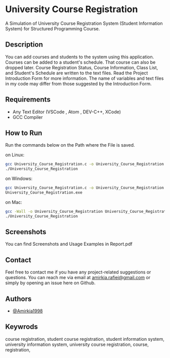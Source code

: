 
# University Course Registration
A Simulation of University Course Registration System 
(Student Information System) for Structured Programming Course.



## Description
You can add courses and
students to the system
using this application. Courses
can be added to a student's schedule.
That course can also be dropped later.
Course Registration Status, Course Information,
Class List, and Student's Schedule
are written to the text files.
Read the Project Introduction Form for more information.
The name of variables and text files in my 
code may differ from those suggested by the 
Introduction Form.
## Requirements
- Any Text Editor (VSCode , Atom , DEV-C++, XCode)  
- GCC Compiler
## How to Run

Run the commands below on the Path where the File is saved.

 on Linux: 
```bash
gcc University_Course_Registration.c -o University_Course_Registration.exe
./University_Course_Registration
```
on Windows:

```bash
gcc University_Course_Registration.c -o University_Course_Registration.exe
University_Course_Registration.exe
```
on Mac:

```bash
gcc -Wall -o University_Course_Registration University_Course_Registration.c
./University_Course_Registration
```


## Screenshots

You can find Screenshots and Usage Examples in Report.pdf


## Contact
Feel free to contact me if 
you have any project-related suggestions
or questions. 
You can reach me via email at amirkia.rafiei@gmail.com 
or simply by opening an issue here on Github.
## Authors

- [@Amirkia1998](https://github.com/Amirkia1998)


## Keywrods
course registration, student course registration, 
student information system, university information system, 
university course registration, course, registration,   
